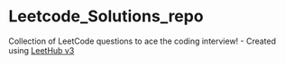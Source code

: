 # Leetcode_Solutions_repo
Collection of LeetCode questions to ace the coding interview! - Created using [LeetHub v3](https://github.com/raphaelheinz/LeetHub-3.0)
